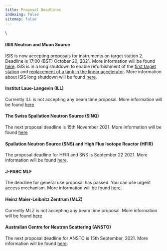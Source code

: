 ```yaml
---
title: Proposal Deadlines
indexing: false
sitemap: false
---
```


\\

#### ISIS Neutron and Muon Source
ISIS is now accepting proposals for instruments on target station 2. Deadline is 17:00 (BST) October 20, 2021. More information will be found [here](https://www.isis.stfc.ac.uk/Pages/Apply-for-beamtime.aspx).
ISIS is in a long shutdown to enable refurbishment of the [first target station](https://www.isis.stfc.ac.uk/Pages/Target-Station-1.aspx) and [replacement of a tank in the linear accelerator](https://www.isis.stfc.ac.uk/Pages/TH_LinacTank4_beadpull.aspx). More information about ISIS long shutdown will be found [here](https://www.isis.stfc.ac.uk/Pages/For-Users.aspx).

#### Institut Laue-Langevin (ILL)
Currently ILL is not accepting any beam time proposal. More information will be found [here](https://www.ill.eu/users/applying-for-beamtime/proposal-submission)

#### The Swiss Spallation Neutron Source (SINQ)
The next proposal deadline is 15th November 2021. More information will be found [here](https://www.psi.ch/en/sinq)

#### Spallation Neutron Source (SNS) and High Flux Isotope Reactor (HFIR)
The proposal deadline for HFIR and SNS is September 22 2021. More information will be found [here](https://neutrons.ornl.gov/users/proposal-calls).

#### J-PARC MLF
The deadline for general use proposal has passed. You can use urgent access mechanism. More information will be found [here](https://mlfinfo.jp/en/user/proposals/#short-term).

#### Heinz Maier-Leibnitz Zentrum (MLZ)
Currently MLZ is not accepting any beam time proposal. More information will be found [here](https://mlz-garching.de/user-office)

#### Australian Centre for Neutron Scattering (ANSTO)
The next proposal deadline for ANSTO is 15th September, 2021. More information will be found [here](https://www.ansto.gov.au/our-facilities/australian-centre-for-neutron-scattering/call-for-proposals).


